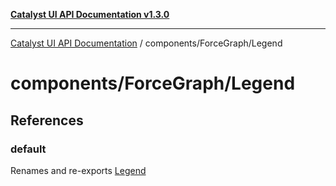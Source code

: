 [**Catalyst UI API Documentation v1.3.0**](../../../README.md)

---

[Catalyst UI API Documentation](../../../README.md) / components/ForceGraph/Legend

# components/ForceGraph/Legend

## References

### default

Renames and re-exports [Legend](../variables/Legend.md)
